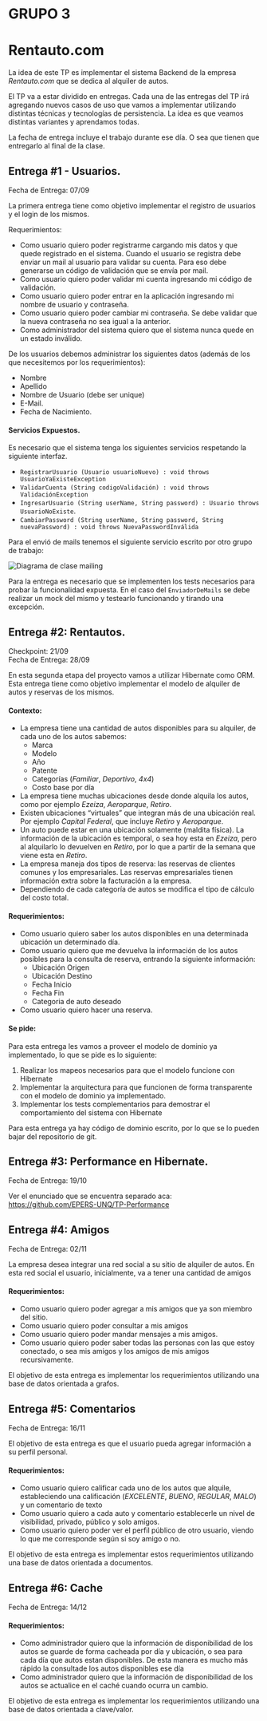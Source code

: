 # GRUPO 3

# Rentauto.com
La idea de este TP es implementar el sistema Backend de la empresa *Rentauto.com* que se dedica al alquiler de autos.

El TP va a estar dividido en entregas. Cada una de las entregas del TP irá agregando nuevos casos de uso que vamos a implementar utilizando distintas técnicas y tecnologías de persistencia. La idea es que veamos distintas variantes y aprendamos todas.

La fecha de entrega incluye el trabajo durante ese día. O sea que tienen que entregarlo al final de la clase.

## Entrega #1 - Usuarios.
Fecha de Entrega: 07/09

La primera entrega tiene como objetivo implementar el registro de usuarios y el login de los mismos. 

Requerimientos:
* Como usuario quiero poder registrarme cargando mis datos y que quede registrado en el sistema. Cuando el usuario se registra debe enviar un mail al usuario para validar su cuenta. Para eso debe generarse un código de validación que se envía por mail. 
* Como usuario quiero poder validar mi cuenta ingresando mi código de validación.
* Como usuario quiero poder entrar en la aplicación ingresando mi nombre de usuario y contraseña. 
* Como usuario quiero poder cambiar mi contraseña. Se debe validar que la nueva contraseña no sea igual a la anterior.
* Como administrador del sistema quiero que el sistema nunca quede en un estado inválido.

De los usuarios debemos administrar los siguientes datos (además de los que necesitemos por los requerimientos):
* Nombre
* Apellido
* Nombre de Usuario (debe ser unique)
* E-Mail.
* Fecha de Nacimiento.

#### Servicios Expuestos.
Es necesario que el sistema tenga los siguientes servicios respetando la siguiente interfaz. 

* `RegistrarUsuario (Usuario usuarioNuevo) : void throws UsuarioYaExisteException`
* `ValidarCuenta (String codigoValidación) : void throws ValidaciónException`
* `IngresarUsuario (String userName, String password) : Usuario throws UsuarioNoExiste`.
* `CambiarPassword (String userName, String password, String nuevaPassword) : void throws NuevaPasswordInválida`

Para el envió de mails tenemos el siguiente servicio escrito por otro grupo de trabajo:

![Diagrama de clase mailing](https://drive.google.com/file/d/0BwLWxnCUu_qieTZoYTRpTHk3cUE/view?usp=sharing)

Para la entrega es necesario que se implementen los tests necesarios para probar la funcionalidad expuesta. 
En el caso del `EnviadorDeMails` se debe realizar un mock del mismo y testearlo funcionando y tirando una excepción.

## Entrega #2: Rentautos.
Checkpoint: 21/09<br />
Fecha de Entrega: 28/09

En esta segunda etapa del proyecto vamos a utilizar Hibernate como ORM. 
Esta entrega tiene como objetivo implementar el modelo de alquiler de autos y reservas de los mismos.

#### Contexto:
* La empresa tiene una cantidad de autos disponibles para su alquiler, de cada uno de los autos sabemos:
   * Marca
   * Modelo
   * Año
   * Patente
   * Categorías (_Familiar_, _Deportivo_, _4x4_)
   * Costo base por día
* La empresa tiene muchas ubicaciones desde donde alquila los autos, como por ejemplo _Ezeiza_, _Aeroparque_, _Retiro_. 
* Existen ubicaciones “virtuales” que integran más de una ubicación real. Por ejemplo _Capital Federal_, que incluye _Retiro_ y _Aeroparque_.
* Un auto puede estar en una ubicación solamente (maldita física). La información de la ubicación es temporal, o sea hoy esta en _Ezeiza_, pero al alquilarlo lo devuelven en _Retiro_, por lo que a partir de la semana que viene esta en _Retiro_.
* La empresa maneja dos tipos de reserva: las reservas de clientes comunes y los empresariales. Las reservas empresariales tienen información extra sobre la facturación a la empresa.
* Dependiendo de cada categoría de autos se modifica el tipo de cálculo del costo total.

#### Requerimientos:
* Como usuario quiero saber los autos disponibles en una determinada ubicación un determinado día.
* Como usuario quiero que me devuelva la información de los autos posibles para la consulta de reserva, entrando la siguiente información:
   * Ubicación Origen
   * Ubicación Destino
   * Fecha Inicio
   * Fecha Fin
   * Categoria de auto deseado
* Como usuario quiero hacer una reserva.

#### Se pide:
Para esta entrega les vamos a proveer el modelo de dominio ya implementado, lo que se pide es lo siguiente:

1. Realizar los mapeos necesarios para que el modelo funcione con Hibernate
2. Implementar la arquitectura para que funcionen de forma transparente con el modelo de dominio ya implementado.
3. Implementar los tests complementarios para demostrar el comportamiento del sistema con Hibernate

Para esta entrega ya hay código de dominio escrito, por lo que se lo pueden bajar del repositorio de git.

## Entrega #3: Performance en Hibernate.
Fecha de Entrega: 19/10

Ver el enunciado que se encuentra separado aca: https://github.com/EPERS-UNQ/TP-Performance 

## Entrega #4: Amigos
Fecha de Entrega: 02/11

La empresa desea integrar una red social a su sitio de alquiler de autos. En esta red social el usuario, inicialmente, va a tener una cantidad de amigos

#### Requerimientos:
* Como usuario quiero poder agregar a mis amigos que ya son miembro del sitio.
* Como usuario quiero poder consultar a mis amigos
* Como usuario quiero poder mandar mensajes a mis amigos.
* Como usuario quiero poder saber todas las personas con las que estoy conectado, o sea mis amigos y los amigos de mis amigos recursivamente.

El objetivo de esta entrega es implementar los requerimientos utilizando una base de datos orientada a grafos.

## Entrega #5: Comentarios
Fecha de Entrega: 16/11

El objetivo de esta entrega es que el usuario pueda agregar información a su perfil personal.

#### Requerimientos:
* Como usuario quiero calificar cada uno de los autos que alquile, estableciendo una calificación (_EXCELENTE_, _BUENO_, _REGULAR_, _MALO_) y un comentario de texto
* Como usuario quiero a cada auto y comentario establecerle un nivel de visibilidad, privado, público y solo amigos.
* Como usuario quiero poder ver el perfil público de otro usuario, viendo lo que me corresponde según si soy amigo o no.

El objetivo de esta entrega es implementar estos requerimientos utilizando una base de datos orientada a documentos.

## Entrega #6: Cache
Fecha de Entrega: 14/12

#### Requerimientos:
* Como administrador quiero que la información de disponibilidad de los autos se guarde de forma 
cacheada por día y ubicación, o sea para cada día que autos estan disponibles. De esta manera es 
mucho más rápido la consultade los autos disponibles ese día
* Como administrador quiero que la información de disponibilidad de los autos se actualice en 
el caché cuando ocurra un cambio.

El objetivo de esta entrega es implementar los requerimientos utilizando una base de datos orientada a clave/valor.
